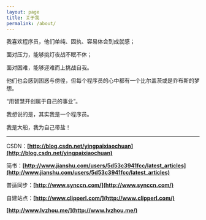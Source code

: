 ```yaml
---
layout: page
title: 关于我
permalink: /about/
---
```


我喜欢程序员，他们单纯、固执、容易体会到成就感；

 面对压力，能够挑灯夜战不眠不休；

面对困难，能够迎难而上挑战自我。 

他们也会感到困惑与傍徨，但每个程序员的心中都有一个比尔盖茨或是乔布斯的梦想。

 “用智慧开创属于自己的事业”。

我想说的是，其实我是一个程序员。

我是大船，我为自己带盐！

---

CSDN：**[http://blog.csdn.net/yingpaixiaochuan](http://blog.csdn.net/yingpaixiaochuan)**

简书：**[http://www.jianshu.com/users/5d53c3941fcc/latest_articles](http://www.jianshu.com/users/5d53c3941fcc/latest_articles)**

普适同步：**[http://www.synccn.com/](http://www.synccn.com/)**

自建站点：**[http://www.clipperl.com/](http://www.clipperl.com/)**

**[http://www.lvzhou.me/](http://www.lvzhou.me/)**